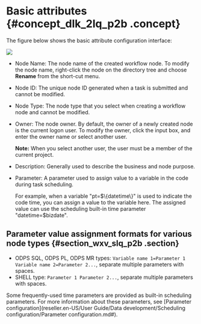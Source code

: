 # Basic attributes {#concept_dlk_2lq_p2b .concept}

The figure below shows the basic attribute configuration interface:

![](http://static-aliyun-doc.oss-cn-hangzhou.aliyuncs.com/assets/img/16300/15525327457831_en-US.png)

-   Node Name: The node name of the created workflow node. To modify the node name, right-click the node on the directory tree and choose **Rename** from the short-cut menu.
-   Node ID: The unique node ID generated when a task is submitted and cannot be modified.
-   Node Type: The node type that you select when creating a workflow node and cannot be modified.
-   Owner: The node owner. By default, the owner of a newly created node is the current logon user. To modify the owner, click the input box, and enter the owner name or select another user.

    **Note:** When you select another user, the user must be a member of the current project.

-   Description: Generally used to describe the business and node purpose.
-   Parameter: A parameter used to assign value to a variable in the code during task scheduling.

    For example, when a variable "pt=$\{datetime\}" is used to indicate the code time, you can assign a value to the variable here. The assigned value can use the scheduling built-in time parameter "datetime=$bizdate".


## Parameter value assignment formats for various node types {#section_wxv_slq_p2b .section}

-   ODPS SQL, ODPS PL, ODPS MR types: `Variable name 1=Parameter 1 Variable name 2=Parameter 2...`, separate multiple parameters with spaces.
-   SHELL type: `Parameter 1 Parameter 2...`, separate multiple parameters with spaces.

Some frequently-used time parameters are provided as built-in scheduling parameters. For more information about these parameters, see [Parameter configuration](reseller.en-US/User Guide/Data development/Scheduling configuration/Parameter configuration.md#).

